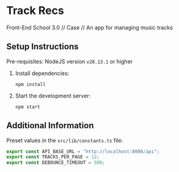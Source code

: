 # Track Recs

Front-End School 3.0 // Case // An app for managing music tracks

## Setup Instructions

Pre-requisites: NodeJS version `v20.13.1` or higher

1. Install dependencies:
   ```
   npm install
   ```

2. Start the development server:
   ```
   npm start
   ```

## Additional Information

Preset values in the `src/lib/constants.ts` file:

```javascript
export const API_BASE_URL = "http://localhost:8000/api";
export const TRACKS_PER_PAGE = 12;
export const DEBOUNCE_TIMEOUT = 500;
```
